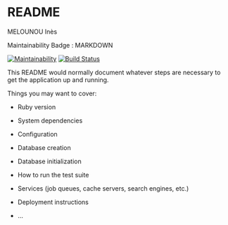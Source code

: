 # README

MELOUNOU Inès

Maintainability Badge : MARKDOWN

[![Maintainability](https://api.codeclimate.com/v1/badges/e1225a638a4d7fe2c0f0/maintainability)](https://codeclimate.com/github/Aicanama/projet-back-A2019/maintainability)
 [![Build Status](https://travis-ci.org/Aicanama/projet-back-A2019.svg?branch=master)](https://travis-ci.org/Aicanama/projet-back-A2019)

This README would normally document whatever steps are necessary to get the
application up and running.

Things you may want to cover:

* Ruby version

* System dependencies

* Configuration

* Database creation

* Database initialization

* How to run the test suite

* Services (job queues, cache servers, search engines, etc.)

* Deployment instructions

* ...

